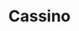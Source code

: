 ---
title: Cassino
date: 
draft: false

# descripcion
description : Argolla de plata con doble línea de microcubic. Forma oval, no redonda.

materials: Plata 925

color: Plateado

dimensions: 1,2 diam 0,4 ancho

code: 01-11-0356

type: "Aros"

categories: []

price: $3.010,00

# Images
# first image will be shown in the product page
images:
  # - image: "images/path_to_image"
  # La ubicacion de las imagenes es imagenes/Aros/Aros.Argollas/01-11-0356-cassino
  - image: "./images/aros/argollas/01-11-0356-argolla-oval-doble-linea-microcubic_a.JPG"
---